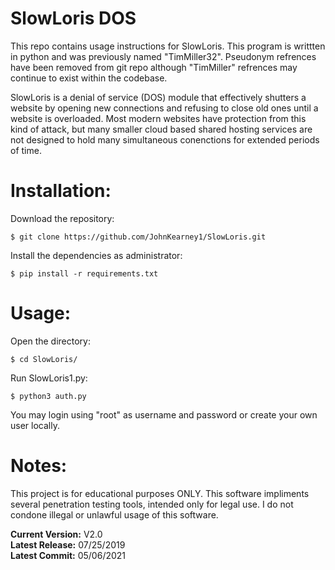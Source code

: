 # SlowLoris DOS
This repo contains usage instructions for SlowLoris. This program is writtten in python and was previously named "TimMiller32". Pseudonym refrences have been removed from git repo although "TimMiller" refrences may continue to exist within the codebase.

SlowLoris is a denial of service (DOS) module that effectively shutters a website by opening new connections and refusing to close old ones until a website is overloaded.
Most modern websites have protection from this kind of attack, but many smaller cloud based shared hosting services are not designed to hold many simultaneous conenctions for extended periods of time.

# Installation:

Download the repository:  

	$ git clone https://github.com/JohnKearney1/SlowLoris.git

Install the dependencies as administrator:

	$ pip install -r requirements.txt


# Usage:

Open the directory:

    $ cd SlowLoris/  

Run SlowLoris1.py:

    $ python3 auth.py

You may login using "root" as username and password or create your own user locally.



# Notes:
This project is for educational purposes ONLY.
This software impliments several penetration testing tools, intended only for legal use.
I do not condone illegal or unlawful usage of this software.


**Current Version:** V2.0  
**Latest Release:** 07/25/2019  
**Latest Commit:** 05/06/2021 

